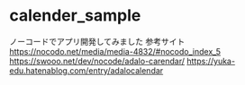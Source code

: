# calender_sample
ノーコードでアプリ開発してみました
参考サイト
https://nocodo.net/media/media-4832/#nocodo_index_5
https://swooo.net/dev/nocode/adalo-carendar/
https://yuka-edu.hatenablog.com/entry/adalocalendar
